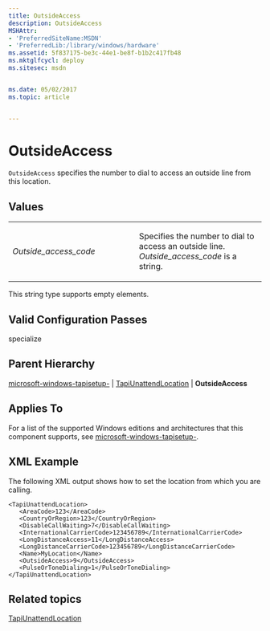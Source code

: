 ```yaml
---
title: OutsideAccess
description: OutsideAccess
MSHAttr:
- 'PreferredSiteName:MSDN'
- 'PreferredLib:/library/windows/hardware'
ms.assetid: 5f837175-be3c-44e1-be8f-b1b2c417fb48
ms.mktglfcycl: deploy
ms.sitesec: msdn


ms.date: 05/02/2017
ms.topic: article


---
```


# OutsideAccess


`OutsideAccess` specifies the number to dial to access an outside line from this location.

## Values


<table>
<colgroup>
<col width="50%" />
<col width="50%" />
</colgroup>
<tbody>
<tr class="odd">
<td><p><em>Outside_access_code</em></p></td>
<td><p>Specifies the number to dial to access an outside line. <em>Outside_access_code</em> is a string.</p></td>
</tr>
</tbody>
</table>

 

This string type supports empty elements.

## Valid Configuration Passes


specialize

## Parent Hierarchy


[microsoft-windows-tapisetup-](microsoft-windows-tapisetup.md) | [TapiUnattendLocation](microsoft-windows-tapisetup-tapiunattendlocation.md) | **OutsideAccess**

## Applies To


For a list of the supported Windows editions and architectures that this component supports, see [microsoft-windows-tapisetup-](microsoft-windows-tapisetup.md).

## XML Example


The following XML output shows how to set the location from which you are calling.

```
<TapiUnattendLocation>
   <AreaCode>123</AreaCode>
   <CountryOrRegion>123</CountryOrRegion>
   <DisableCallWaiting>7</DisableCallWaiting>
   <InternationalCarrierCode>123456789</InternationalCarrierCode>
   <LongDistanceAccess>11</LongDistanceAccess>
   <LongDistanceCarrierCode>123456789</LongDistanceCarrierCode>
   <Name>MyLocation</Name>
   <OutsideAccess>9</OutsideAccess>
   <PulseOrToneDialing>1</PulseOrToneDialing>
</TapiUnattendLocation>
```

## Related topics


[TapiUnattendLocation](microsoft-windows-tapisetup-tapiunattendlocation.md)

 

 







